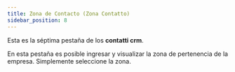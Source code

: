 ```yaml
---
title: Zona de Contacto (Zona Contatto)
sidebar_position: 8
---
```


Esta es la séptima pestaña de los **contatti crm**.

En esta pestaña es posible ingresar y visualizar la zona de pertenencia de la empresa. Simplemente seleccione la zona.